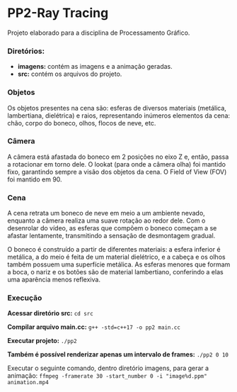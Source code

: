 # PP2-Ray Tracing
Projeto elaborado para a disciplina de Processamento Gráfico. 

### Diretórios:
- **imagens:** contém as imagens e a animação geradas.
- **src:** contém os arquivos do projeto.

### Objetos
Os objetos presentes na cena são: esferas de diversos materiais (metálica, lambertiana, dielétrica) e raios, representando inúmeros elementos da cena: chão, corpo do boneco, olhos, flocos de neve, etc.

### Câmera

A câmera está afastada do boneco em 2 posições no eixo Z e, então, passa a rotacionar em torno dele. O lookat (para onde a câmera olha) foi mantido fixo, garantindo sempre a visão dos objetos da cena. O Field of View (FOV) foi mantido em 90. 

### Cena
A cena retrata um boneco de neve em meio a um ambiente nevado, enquanto a câmera realiza uma suave rotação ao redor dele. Com o desenrolar do vídeo, as esferas que compõem o boneco começam a se afastar lentamente, transmitindo a sensação de desmontagem gradual.

O boneco é construído a partir de diferentes materiais: a esfera inferior é metálica, a do meio é feita de um material dielétrico, e a cabeça e os olhos também possuem uma superfície metálica. As esferas menores que formam a boca, o nariz e os botões são de material lambertiano, conferindo a elas uma aparência menos reflexiva.


### Execução
**Acessar diretório src:**
```cd src ```

**Compilar arquivo main.cc:**
```g++ -std=c++17 -o pp2 main.cc```

**Executar projeto:**
```./pp2```

**Também é possível renderizar apenas um intervalo de frames:**
```./pp2 0 10```

Executar o seguinte comando, dentro diretório imagens, para gerar a animação:
```ffmpeg -framerate 30 -start_number 0 -i "image%d.ppm" animation.mp4```
